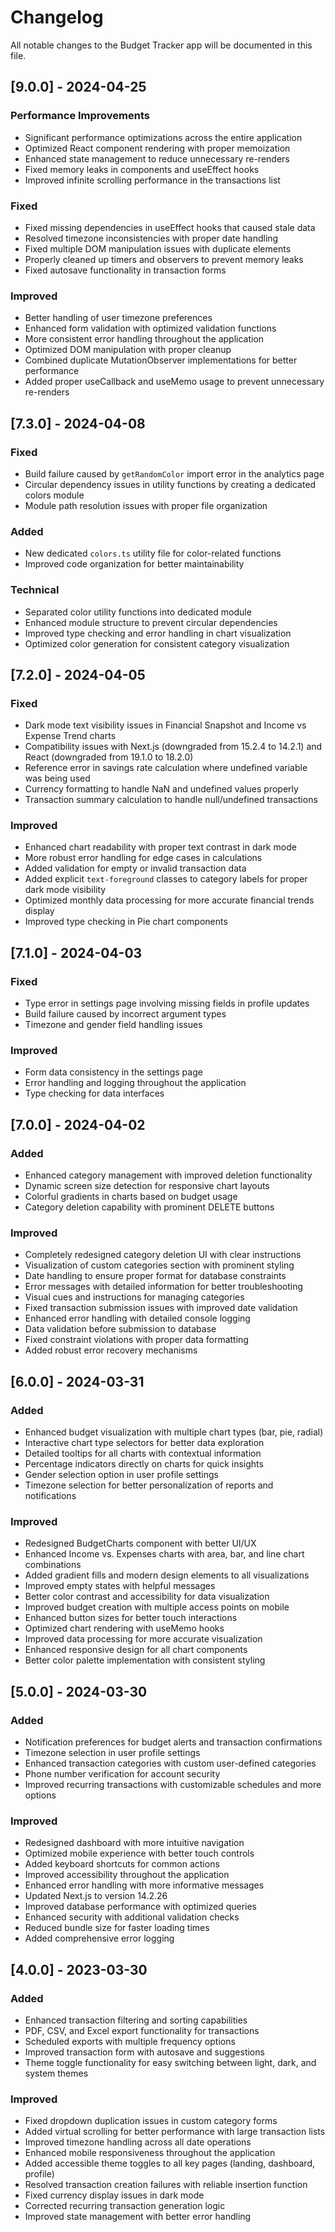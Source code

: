 # Changelog

All notable changes to the Budget Tracker app will be documented in this file.

## [9.0.0] - 2024-04-25

### Performance Improvements
- Significant performance optimizations across the entire application
- Optimized React component rendering with proper memoization
- Enhanced state management to reduce unnecessary re-renders
- Fixed memory leaks in components and useEffect hooks
- Improved infinite scrolling performance in the transactions list

### Fixed
- Fixed missing dependencies in useEffect hooks that caused stale data
- Resolved timezone inconsistencies with proper date handling
- Fixed multiple DOM manipulation issues with duplicate elements
- Properly cleaned up timers and observers to prevent memory leaks
- Fixed autosave functionality in transaction forms

### Improved
- Better handling of user timezone preferences
- Enhanced form validation with optimized validation functions
- More consistent error handling throughout the application
- Optimized DOM manipulation with proper cleanup 
- Combined duplicate MutationObserver implementations for better performance
- Added proper useCallback and useMemo usage to prevent unnecessary re-renders

## [7.3.0] - 2024-04-08

### Fixed
- Build failure caused by `getRandomColor` import error in the analytics page
- Circular dependency issues in utility functions by creating a dedicated colors module
- Module path resolution issues with proper file organization

### Added
- New dedicated `colors.ts` utility file for color-related functions
- Improved code organization for better maintainability

### Technical
- Separated color utility functions into dedicated module
- Enhanced module structure to prevent circular dependencies
- Improved type checking and error handling in chart visualization
- Optimized color generation for consistent category visualization

## [7.2.0] - 2024-04-05

### Fixed
- Dark mode text visibility issues in Financial Snapshot and Income vs Expense Trend charts
- Compatibility issues with Next.js (downgraded from 15.2.4 to 14.2.1) and React (downgraded from 19.1.0 to 18.2.0)
- Reference error in savings rate calculation where undefined variable was being used
- Currency formatting to handle NaN and undefined values properly
- Transaction summary calculation to handle null/undefined transactions

### Improved
- Enhanced chart readability with proper text contrast in dark mode
- More robust error handling for edge cases in calculations
- Added validation for empty or invalid transaction data
- Added explicit `text-foreground` classes to category labels for proper dark mode visibility
- Optimized monthly data processing for more accurate financial trends display
- Improved type checking in Pie chart components

## [7.1.0] - 2024-04-03

### Fixed
- Type error in settings page involving missing fields in profile updates
- Build failure caused by incorrect argument types
- Timezone and gender field handling issues

### Improved
- Form data consistency in the settings page
- Error handling and logging throughout the application
- Type checking for data interfaces

## [7.0.0] - 2024-04-02

### Added
- Enhanced category management with improved deletion functionality
- Dynamic screen size detection for responsive chart layouts
- Colorful gradients in charts based on budget usage
- Category deletion capability with prominent DELETE buttons

### Improved
- Completely redesigned category deletion UI with clear instructions
- Visualization of custom categories section with prominent styling
- Date handling to ensure proper format for database constraints
- Error messages with detailed information for better troubleshooting
- Visual cues and instructions for managing categories
- Fixed transaction submission issues with improved date validation
- Enhanced error handling with detailed console logging
- Data validation before submission to database
- Fixed constraint violations with proper data formatting
- Added robust error recovery mechanisms

## [6.0.0] - 2024-03-31

### Added
- Enhanced budget visualization with multiple chart types (bar, pie, radial)
- Interactive chart type selectors for better data exploration
- Detailed tooltips for all charts with contextual information
- Percentage indicators directly on charts for quick insights
- Gender selection option in user profile settings
- Timezone selection for better personalization of reports and notifications

### Improved
- Redesigned BudgetCharts component with better UI/UX
- Enhanced Income vs. Expenses charts with area, bar, and line chart combinations
- Added gradient fills and modern design elements to all visualizations
- Improved empty states with helpful messages
- Better color contrast and accessibility for data visualization
- Improved budget creation with multiple access points on mobile
- Enhanced button sizes for better touch interactions
- Optimized chart rendering with useMemo hooks
- Improved data processing for more accurate visualization
- Enhanced responsive design for all chart components
- Better color palette implementation with consistent styling

## [5.0.0] - 2024-03-30

### Added
- Notification preferences for budget alerts and transaction confirmations
- Timezone selection in user profile settings
- Enhanced transaction categories with custom user-defined categories
- Phone number verification for account security
- Improved recurring transactions with customizable schedules and more options

### Improved
- Redesigned dashboard with more intuitive navigation
- Optimized mobile experience with better touch controls
- Added keyboard shortcuts for common actions
- Improved accessibility throughout the application
- Enhanced error handling with more informative messages
- Updated Next.js to version 14.2.26
- Improved database performance with optimized queries
- Enhanced security with additional validation checks
- Reduced bundle size for faster loading times
- Added comprehensive error logging

## [4.0.0] - 2023-03-30

### Added
- Enhanced transaction filtering and sorting capabilities
- PDF, CSV, and Excel export functionality for transactions
- Scheduled exports with multiple frequency options
- Improved transaction form with autosave and suggestions
- Theme toggle functionality for easy switching between light, dark, and system themes

### Improved
- Fixed dropdown duplication issues in custom category forms
- Added virtual scrolling for better performance with large transaction lists
- Improved timezone handling across all date operations
- Enhanced mobile responsiveness throughout the application
- Added accessible theme toggles to all key pages (landing, dashboard, profile)
- Resolved transaction creation failures with reliable insertion function
- Fixed currency display issues in dark mode
- Corrected recurring transaction generation logic
- Improved state management with better error handling 